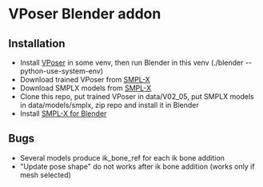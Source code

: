 # VPoser Blender addon 

## Installation

- Install [VPoser](https://github.com/nghorbani/human_body_prior) in some venv, then run Blender in this venv (./blender --python-use-system-env)
- Download trained VPoser from [SMPL-X](https://smpl-x.is.tue.mpg.de/download.php)
- Download SMPLX models from [SMPL-X](https://smpl-x.is.tue.mpg.de/download.php)
- Clone this repo, put trained VPoser in data/V02_05, put SMPLX models in data/models/smplx, zip repo and install it in Blender
- Install [SMPL-X for Blender](https://gitlab.tuebingen.mpg.de/jtesch/smplx_blender_addon/-/tree/master)

## Bugs

- Several models produce ik_bone_ref for each ik bone addition
- "Update pose shape" do not works after ik bone addition (works only if mesh selected)
